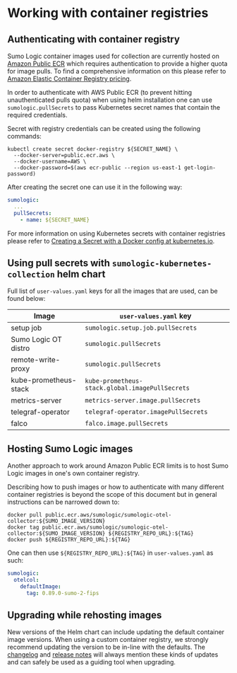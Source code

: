 # Working with container registries

## Authenticating with container registry

Sumo Logic container images used for collection are currently hosted on [Amazon Public ECR][aws-public-ecr-docs] which requires
authentication to provide a higher quota for image pulls. To find a comprehensive information on this please refer to [Amazon Elastic
Container Registry pricing][aws-ecr-pricing].

In order to authenticate with AWS Public ECR (to prevent hitting unauthenticated pulls quota) when using helm installation one can use
`sumologic.pullSecrets` to pass Kubernetes secret names that contain the required credentials.

Secret with registry credentials can be created using the following commands:

```
kubectl create secret docker-registry ${SECRET_NAME} \
  --docker-server=public.ecr.aws \
  --docker-username=AWS \
  --docker-password=$(aws ecr-public --region us-east-1 get-login-password)
```

After creating the secret one can use it in the following way:

```yaml
sumologic:
  ...
  pullSecrets:
    - name: ${SECRET_NAME}
```

For more information on using Kubernetes secrets with container registries please refer to [Creating a Secret with a Docker config at
kubernetes.io][k8s-docker-secret].

[aws-public-ecr-docs]: https://aws.amazon.com/blogs/aws/amazon-ecr-public-a-new-public-container-registry/
[k8s-docker-secret]: https://kubernetes.io/docs/concepts/containers/images/#creating-a-secret-with-a-docker-config
[aws-ecr-pricing]: https://aws.amazon.com/ecr/pricing/

## Using pull secrets with `sumologic-kubernetes-collection` helm chart

Full list of `user-values.yaml` keys for all the images that are used, can be found below:

| Image                 | `user-values.yaml` key                          |
| --------------------- | ----------------------------------------------- |
| setup job             | `sumologic.setup.job.pullSecrets`               |
| Sumo Logic OT distro  | `sumologic.pullSecrets`                         |
| remote-write-proxy    | `sumologic.pullSecrets`                         |
| kube-prometheus-stack | `kube-prometheus-stack.global.imagePullSecrets` |
| metrics-server        | `metrics-server.image.pullSecrets`              |
| telegraf-operator     | `telegraf-operator.imagePullSecrets`            |
| falco                 | `falco.image.pullSecrets`                       |

## Hosting Sumo Logic images

Another approach to work around Amazon Public ECR limits is to host Sumo Logic images in one's own container registry.

Describing how to push images or how to authenticate with many different container registries is beyond the scope of this document but in
general instructions can be narrowed down to:

```
docker pull public.ecr.aws/sumologic/sumologic-otel-collector:${SUMO_IMAGE_VERSION}
docker tag public.ecr.aws/sumologic/sumologic-otel-collector:${SUMO_IMAGE_VERSION} ${REGISTRY_REPO_URL}:${TAG}
docker push ${REGISTRY_REPO_URL}:${TAG}
```

One can then use `${REGISTRY_REPO_URL}:${TAG}` in `user-values.yaml` as such:

```yaml
sumologic:
  otelcol:
    defaultImage:
      tag: 0.89.0-sumo-2-fips
```

## Upgrading while rehosting images

New versions of the Helm chart can include updating the default container image versions. When using a custom container registry, we
strongly recommend updating the version to be in-line with the defaults. The [changelog][changelog] and [release notes][release_notes] will
always mention these kinds of updates and can safely be used as a guiding tool when upgrading.

[changelog]: /CHANGELOG.md
[release_notes]: https://github.com/SumoLogic/sumologic-kubernetes-collection/releases
